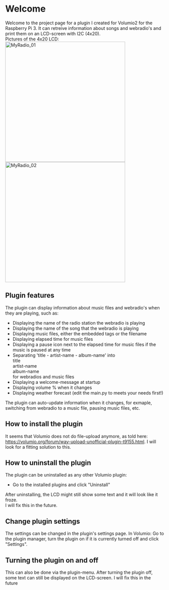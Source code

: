 # Welcome

Welcome to the project page for a plugin I created for Volumio2 for the Raspberry Pi 3.
It can retreive information about songs and webradio's and print them on an LCD-screen with I2C (4x20).<br>Pictures of the 4x20 LCD:<br>
<img width="380px" src='https://user-images.githubusercontent.com/20586835/85121964-16d85880-b226-11ea-9532-93dd40dd7e59.jpg' alt='MyRadio_01'><br>
<img width="380px" src='https://user-images.githubusercontent.com/20586835/85121980-2061c080-b226-11ea-9343-be43a803f042.jpg' alt="MyRadio_02">

## Plugin features

The plugin can display information about music files and webradio's when they are playing, such as:
  - Displaying the name of the radio station the webradio is playing
  - Displaying the name of the song that the webradio is playing
  - Displaying music files, either the embedded tags or the filename
  - Displaying elapsed time for music files
  - Displaying a pause icon next to the elapsed time for music files if the music is paused at any time
  - Separating 'title - artist-name - album-name' into<br>title<br>artist-name<br>album-name<br>for webradios and music files
  - Displaying a welcome-message at startup
  - Displaying volume % when it changes
  - Displaying weather forecast (edit the main.py to meets your needs first!)

The plugin can auto-update information when it changes, for exmaple, switching from webradio to a music file, pausing music files, etc.

## How to install the plugin

It seems that Volumio does not do file-upload anymore, as told here:
https://volumio.org/forum/way-upload-unofficial-plugin-t9155.html.
I will look for a fitting solution to this.

## How to uninstall the plugin
The plugin can be uninstalled as any other Volumio plugin:
- Go to the installed plugins and click "Uninstall"

After uninstalling, the LCD might still show some text and it will look like it froze.<br>I will fix this in the future.

## Change plugin settings

The settings can be changed in the plugin's settings page. In Volumio: Go to the plugin manager, turn the plugin on if it is currently turned off and click "Settings".

## Turning the plugin on and off

This can also be done via the plugin-menu. After turning the plugin off, some text can still be displayed on the LCD-screen. I will fix this in the future
